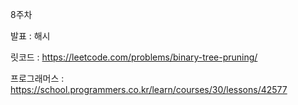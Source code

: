 8주차

발표 : 해시

릿코드 : https://leetcode.com/problems/binary-tree-pruning/

프로그래머스 : https://school.programmers.co.kr/learn/courses/30/lessons/42577